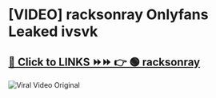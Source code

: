 
 # [VIDEO] racksonray Onlyfans Leaked ivsvk

## <h2><a href="https://clipsfans.com/racksonray&ref=git">🔗 Click to LINKS ⏩⏩ 👉 🟢 racksonray </a></h2>

<a href="https://clipsfans.com/racksonray&ref=git" rel="nofollow" data-target="animated-image.originalLink"><img src="https://i.ibb.co.com/xMMVF88/686577567.gif" alt="Viral Video Original" style="max-width: 100%; display: inline-block;" data-target="animated-image.originalImage"></a>

